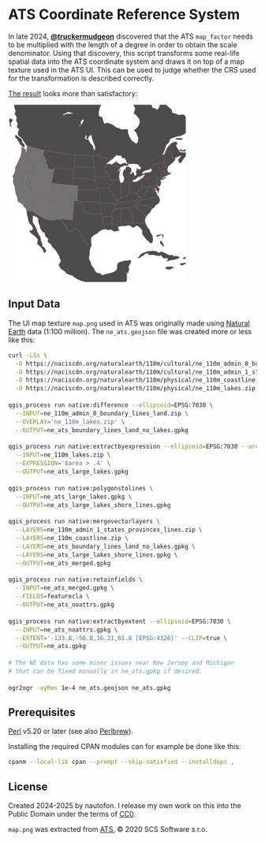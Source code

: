 # ATS Coordinate Reference System

In late 2024, **[@truckermudgeon](https://github.com/truckermudgeon)**
discovered that the ATS `map_factor` needs to be multiplied with the length
of a degree in order to obtain the scale denominator. Using that discovery,
this script transforms some real-life spatial data into the ATS coordinate
system and draws it on top of a map texture used in the ATS UI. This can
be used to judge whether the CRS used for the transformation is described
correctly.

[The result](https://nautofon.github.io/scs-crs/ne_ats.svg) looks more than
satisfactory:

<a href="https://nautofon.github.io/scs-crs/ne_ats.svg"><img src="ne_ats.png" alt="preview of ne_ats.svg" width=360 height=360></a>
<!-- GH uses CORS headers to prevent the loading of map.png from within
the SVG, hence we can't use the SVG to preview itself -->

## Input Data

The UI map texture `map.png` used in ATS was originally made using
[Natural Earth](https://www.naturalearthdata.com) data (1:100 million).
The `ne_ats.geojson` file was created more or less like this:

```sh
curl -LSs \
  -O https://naciscdn.org/naturalearth/110m/cultural/ne_110m_admin_0_boundary_lines_land.zip \
  -O https://naciscdn.org/naturalearth/110m/cultural/ne_110m_admin_1_states_provinces_lines.zip \
  -O https://naciscdn.org/naturalearth/110m/physical/ne_110m_coastline.zip \
  -O https://naciscdn.org/naturalearth/110m/physical/ne_110m_lakes.zip

qgis_process run native:difference --ellipsoid=EPSG:7030 \
  --INPUT=ne_110m_admin_0_boundary_lines_land.zip \
  --OVERLAY='ne_110m_lakes.zip' \
  --OUTPUT=ne_ats_boundary_lines_land_no_lakes.gpkg

qgis_process run native:extractbyexpression --ellipsoid=EPSG:7030 --area_units=deg \
  --INPUT=ne_110m_lakes.zip \
  --EXPRESSION='$area > .4' \
  --OUTPUT=ne_ats_large_lakes.gpkg

qgis_process run native:polygonstolines \
  --INPUT=ne_ats_large_lakes.gpkg \
  --OUTPUT=ne_ats_large_lakes_shore_lines.gpkg

qgis_process run native:mergevectorlayers \
  --LAYERS=ne_110m_admin_1_states_provinces_lines.zip \
  --LAYERS=ne_110m_coastline.zip \
  --LAYERS=ne_ats_boundary_lines_land_no_lakes.gpkg \
  --LAYERS=ne_ats_large_lakes_shore_lines.gpkg \
  --OUTPUT=ne_ats_merged.gpkg

qgis_process run native:retainfields \
  --INPUT=ne_ats_merged.gpkg \
  --FIELDS=featurecla \
  --OUTPUT=ne_ats_noattrs.gpkg

qgis_process run native:extractbyextent --ellipsoid=EPSG:7030 \
  --INPUT=ne_ats_noattrs.gpkg \
  --EXTENT='-133.8,-56.8,16.21,61.8 [EPSG:4326]' --CLIP=true \
  --OUTPUT=ne_ats.gpkg

# The NE data has some minor issues near New Jersey and Michigan
# that can be fixed manually in ne_ats.gpkg if desired.

ogr2ogr -xyRes 1e-4 ne_ats.geojson ne_ats.gpkg
```

## Prerequisites

[Perl](https://www.perl.org/) v5.20 or later (see also [Perlbrew](https://perlbrew.pl/)).

Installing the required CPAN modules can for example be done like this:

```sh
cpanm --local-lib cpan --prompt --skip-satisfied --installdeps .
```

## License

Created 2024-2025 by nautofon. I release my own work on this into the
Public Domain under the terms of [CC0](https://creativecommons.org/public-domain/cc0/).

`map.png` was extracted from [ATS](https://americantrucksimulator.com/),
© 2020 SCS Software s.r.o.
